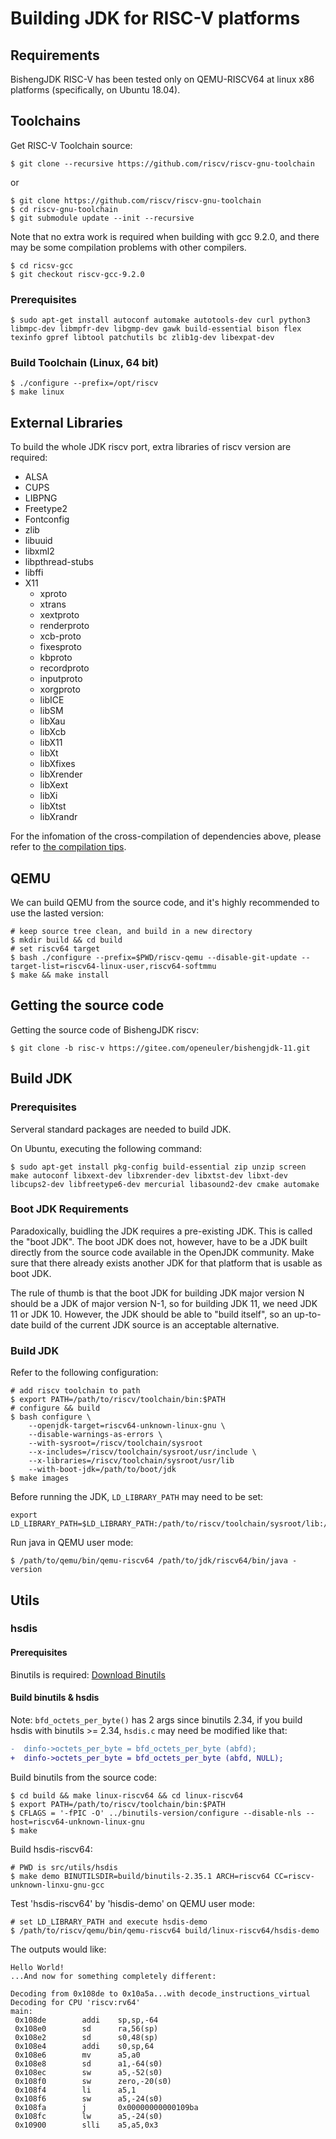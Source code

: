 # Building JDK for RISC-V platforms

## Requirements

BishengJDK RISC-V has been tested only on QEMU-RISCV64 at linux x86 platforms (specifically, on Ubuntu 18.04).

## Toolchains

Get RISC-V Toolchain source:

```shell
$ git clone --recursive https://github.com/riscv/riscv-gnu-toolchain
```

or

```shell
$ git clone https://github.com/riscv/riscv-gnu-toolchain
$ cd riscv-gnu-toolchain
$ git submodule update --init --recursive
```

Note that no extra work is required when building with gcc 9.2.0, and there may be some compilation problems with other compilers.

```shell
$ cd ricsv-gcc
$ git checkout riscv-gcc-9.2.0
```

### Prerequisites

```
$ sudo apt-get install autoconf automake autotools-dev curl python3 libmpc-dev libmpfr-dev libgmp-dev gawk build-essential bison flex texinfo gpref libtool patchutils bc zlib1g-dev libexpat-dev
```

### Build Toolchain (Linux, 64 bit)

```
$ ./configure --prefix=/opt/riscv
$ make linux
```

## External Libraries

To build the whole JDK riscv port, extra libraries of riscv version are required:

- ALSA
- CUPS
- LIBPNG
- Freetype2
- Fontconfig
- zlib
- libuuid
- libxml2
- libpthread-stubs
- libffi
- X11
  - xproto
  - xtrans
  - xextproto
  - renderproto
  - xcb-proto
  - fixesproto
  - kbproto
  - recordproto
  - inputproto
  - xorgproto
  - libICE
  - libSM
  - libXau
  - libXcb
  - libX11
  - libXt
  - libXfixes
  - libXrender
  - libXext
  - libXi
  - libXtst
  - libXrandr

For the infomation of the cross-compilation of dependencies above, please refer to [the compilation tips](./DEPENDENCY_BUILD.md).

## QEMU

We can build QEMU from the source code, and it's highly recommended to use the lasted version:

```
# keep source tree clean, and build in a new directory
$ mkdir build && cd build
# set riscv64 target
$ bash ./configure --prefix=$PWD/riscv-qemu --disable-git-update --target-list=riscv64-linux-user,riscv64-softmmu
$ make && make install
```

## Getting the source code

Getting the source code of BishengJDK riscv:

```shell
$ git clone -b risc-v https://gitee.com/openeuler/bishengjdk-11.git
```

## Build JDK

### Prerequisites

Serveral standard packages are needed to build JDK.

On Ubuntu, executing the following command:

```shell
$ sudo apt-get install pkg-config build-essential zip unzip screen make autoconf libxext-dev libxrender-dev libxtst-dev libxt-dev libcups2-dev libfreetype6-dev mercurial libasound2-dev cmake automake
```

### Boot JDK Requirements

Paradoxically, buidling the JDK requires a pre-existing JDK. This is called the "boot JDK". The boot JDK does not, however, have to be a JDK built directly from the source code available in the OpenJDK community. Make sure that there already exists another JDK for that platform that is usable as boot JDK.

The rule of thumb is that the boot JDK for building JDK major version N should be a JDK of major version N-1, so for building JDK 11, we need JDK 11 or JDK 10. However, the JDK should be able to "build itself", so an up-to-date build of the current JDK source is an acceptable alternative.

### Build JDK

Refer to the following configuration:

```shell
# add riscv toolchain to path
$ export PATH=/path/to/riscv/toolchain/bin:$PATH
# configure && build
$ bash configure \
    --openjdk-target=riscv64-unknown-linux-gnu \
    --disable-warnings-as-errors \
    --with-sysroot=/riscv/toolchain/sysroot
    --x-includes=/riscv/toolchain/sysroot/usr/include \
    --x-libraries=/riscv/toolchain/sysroot/usr/lib
    --with-boot-jdk=/path/to/boot/jdk
$ make images
```
Before running the JDK, `LD_LIBRARY_PATH` may need to be set:

```shell
export LD_LIBRARY_PATH=$LD_LIBRARY_PATH:/path/to/riscv/toolchain/sysroot/lib:/path/to/riscv/toolchain/sysroot/usr/lib
```

Run java in QEMU user mode:

```
$ /path/to/qemu/bin/qemu-riscv64 /path/to/jdk/riscv64/bin/java -version
```

## Utils

### hsdis

#### Prerequisites

Binutils is required: [Download Binutils](https://ftp.gnu.org/gnu/binutils)

#### Build binutils & hsdis

Note:
`bfd_octets_per_byte()` has 2 args since binutils 2.34, if you build hsdis with binutils >= 2.34, `hsdis.c` may need be modified like that:

```diff
-  dinfo->octets_per_byte = bfd_octets_per_byte (abfd);
+  dinfo->octets_per_byte = bfd_octets_per_byte (abfd, NULL);
```

Build binutils from the source code:

```shell
$ cd build && make linux-riscv64 && cd linux-riscv64
$ export PATH=/path/to/riscv/toolchain/bin:$PATH
$ CFLAGS = '-fPIC -O' ../binutils-version/configure --disable-nls --host=riscv64-unknown-linux-gnu
$ make
```

Build hsdis-riscv64:

```shell
# PWD is src/utils/hsdis
$ make demo BINUTILSDIR=build/binutils-2.35.1 ARCH=riscv64 CC=riscv-unknown-linxu-gnu-gcc
```

Test 'hsdis-riscv64' by 'hisdis-demo' on QEMU user mode:

```shell
# set LD_LIBRARY_PATH and execute hsdis-demo
$ /path/to/riscv/qemu/bin/qemu-riscv64 build/linux-riscv64/hsdis-demo
```

The outputs would like:

```
Hello World!
...And now for something completely different:

Decoding from 0x108de to 0x10a5a...with decode_instructions_virtual
Decoding for CPU 'riscv:rv64'
main:
 0x108de        addi    sp,sp,-64
 0x108e0        sd      ra,56(sp)
 0x108e2        sd      s0,48(sp)
 0x108e4        addi    s0,sp,64
 0x108e6        mv      a5,a0
 0x108e8        sd      a1,-64(s0)
 0x108ec        sw      a5,-52(s0)
 0x108f0        sw      zero,-20(s0)
 0x108f4        li      a5,1
 0x108f6        sw      a5,-24(s0)
 0x108fa        j       0x00000000000109ba
 0x108fc        lw      a5,-24(s0)
 0x10900        slli    a5,a5,0x3
 ```
